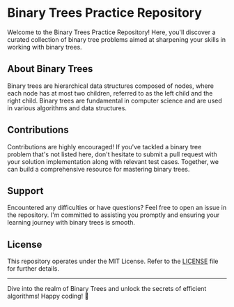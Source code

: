 # Binary Trees Practice Repository

Welcome to the Binary Trees Practice Repository! Here, you'll discover a curated collection of binary tree problems aimed at sharpening your skills in working with binary trees.

## About Binary Trees

Binary trees are hierarchical data structures composed of nodes, where each node has at most two children, referred to as the left child and the right child. Binary trees are fundamental in computer science and are used in various algorithms and data structures.

## Contributions

Contributions are highly encouraged! If you've tackled a binary tree problem that's not listed here, don't hesitate to submit a pull request with your solution implementation along with relevant test cases. Together, we can build a comprehensive resource for mastering binary trees.

## Support

Encountered any difficulties or have questions? Feel free to open an issue in the repository. I'm committed to assisting you promptly and ensuring your learning journey with binary trees is smooth.

## License

This repository operates under the MIT License. Refer to the [LICENSE](LICENSE) file for further details.

---

Dive into the realm of Binary Trees and unlock the secrets of efficient algorithms! Happy coding! 🌳
